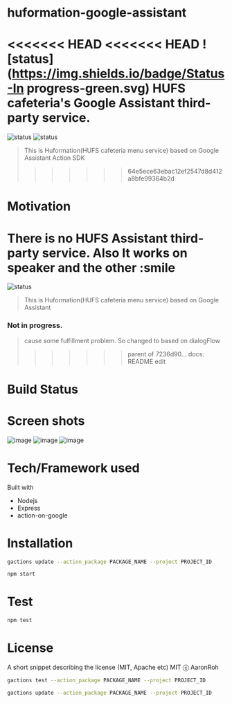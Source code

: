 # huformation-google-assistant
<<<<<<< HEAD
<<<<<<< HEAD
![status](https://img.shields.io/badge/Status-In progress-green.svg)
HUFS cafeteria's Google Assistant third-party service.
=======

![status](https://img.shields.io/badge/Status-In_progress-green.svg) ![status](https://img.shields.io/badge/language-Node_js-blue.svg)


> This is Huformation(HUFS cafeteria menu service) based on Google Assistant Action SDK
>>>>>>> 64e5ece63ebac12ef2547d8d412a8bfe99364b2d

# Motivation
There is no HUFS Assistant third-party service. 
Also It works on speaker and the other :smile
=======
![status](https://img.shields.io/badge/Status-Stop-red.svg)
> This is Huformation(HUFS cafeteria menu service) based on Google Assistant

### Not in progress.

> cause some fulfillment problem.
> So changed to based on dialogFlow
>>>>>>> parent of 7236d90... docs: README edit


# Build Status


# Screen shots
![image](https://user-images.githubusercontent.com/4939738/52205496-988e4700-28ba-11e9-8470-ee00a725c7a7.png)
![image](https://user-images.githubusercontent.com/4939738/52205524-ad6ada80-28ba-11e9-8e96-2342a85fe581.png)
![image](https://user-images.githubusercontent.com/4939738/52205574-d7bc9800-28ba-11e9-8982-17dc5a95e07c.png)


# Tech/Framework used
Built with
* Nodejs
* Express
* action-on-google

# Installation
```bash
gactions update --action_package PACKAGE_NAME --project PROJECT_ID

npm start
```

# Test
```javascript
npm test
```

# License
A short snippet describing the license (MIT, Apache etc)
MIT ⓒ AaronRoh



```bash
gactions test --action_package PACKAGE_NAME --project PROJECT_ID

gactions update --action_package PACKAGE_NAME --project PROJECT_ID
```

